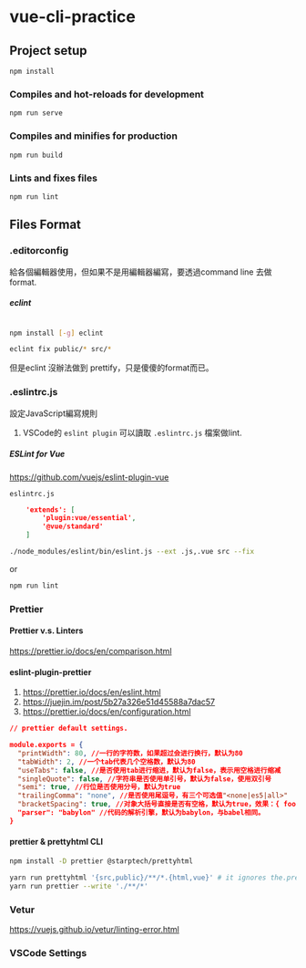 # vue-cli-practice

## Project setup
```
npm install
```

### Compiles and hot-reloads for development
```
npm run serve
```

### Compiles and minifies for production
```
npm run build
```

### Lints and fixes files
```
npm run lint
```

## Files Format

### .editorconfig
給各個編輯器使用，但如果不是用編輯器編寫，要透過command line 去做format.

##### eclint

```bash

npm install [-g] eclint

eclint fix public/* src/*

```
但是eclint 沒辦法做到 prettify，只是傻傻的format而已。


### .eslintrc.js
設定JavaScript編寫規則

1. VSCode的 ```eslint plugin``` 可以讀取 ```.eslintrc.js``` 檔案做lint.

##### ESLint for Vue

https://github.com/vuejs/eslint-plugin-vue

```eslintrc.js```

```JSON
    'extends': [
        'plugin:vue/essential',
        '@vue/standard'
    ]
```

```bash
./node_modules/eslint/bin/eslint.js --ext .js,.vue src --fix
```
or
```bash
npm run lint
```

### Prettier

#### Prettier v.s. Linters
https://prettier.io/docs/en/comparison.html

#### eslint-plugin-prettier

1. https://prettier.io/docs/en/eslint.html
2. https://juejin.im/post/5b27a326e51d45588a7dac57
3. https://prettier.io/docs/en/configuration.html

```json
// prettier default settings.

module.exports = {
  "printWidth": 80, //一行的字符数，如果超过会进行换行，默认为80
  "tabWidth": 2, //一个tab代表几个空格数，默认为80
  "useTabs": false, //是否使用tab进行缩进，默认为false，表示用空格进行缩减
  "singleQuote": false, //字符串是否使用单引号，默认为false，使用双引号
  "semi": true, //行位是否使用分号，默认为true
  "trailingComma": "none", //是否使用尾逗号，有三个可选值"<none|es5|all>"
  "bracketSpacing": true, //对象大括号直接是否有空格，默认为true，效果：{ foo: bar }
  "parser": "babylon" //代码的解析引擎，默认为babylon，与babel相同。
}

```

#### prettier & prettyhtml CLI

```bash
npm install -D prettier @starptech/prettyhtml

yarn run prettyhtml '{src,public}/**/*.{html,vue}' # it ignores the.prettierignore file.
yarn run prettier --write './**/*'
```

### Vetur
https://vuejs.github.io/vetur/linting-error.html


### VSCode Settings
